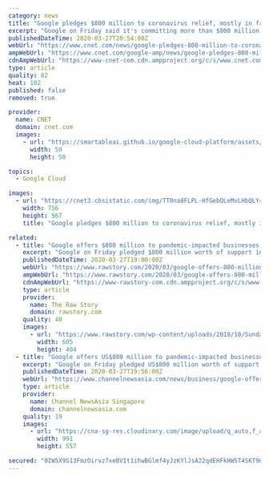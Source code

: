 ```yaml
---
category: news
title: "Google pledges $800 million to coronavirus relief, mostly in free ads"
excerpt: "Google on Friday said it's committing more than $800 million to help small businesses and crisis responders dealing with the coronavirus pandemic. The aid will come in cash and ad"
publishedDateTime: 2020-03-27T20:54:00Z
webUrl: "https://www.cnet.com/news/google-pledges-800-million-to-coronavirus-relief-mostly-in-free-ads/"
ampWebUrl: "https://www.cnet.com/google-amp/news/google-pledges-800-million-to-coronavirus-relief-mostly-in-free-ads/"
cdnAmpWebUrl: "https://www-cnet-com.cdn.ampproject.org/c/s/www.cnet.com/google-amp/news/google-pledges-800-million-to-coronavirus-relief-mostly-in-free-ads/"
type: article
quality: 82
heat: 102
published: false
removed: true

provider:
  name: CNET
  domain: cnet.com
  images:
    - url: "https://smartableai.github.io/google-cloud-platform/assets/images/organizations/cnet.com-50x50.jpg"
      width: 50
      height: 50

topics:
  - Google Cloud

images:
  - url: "https://cnet3.cbsistatic.com/img/TT0na8FLPL-HfGebQLeMvLHbQLY=/756x567/2019/12/03/dbd590cc-4366-4144-a49c-3486786ab6e6/sundar-pichai-google-event-100416-0031.jpg"
    width: 756
    height: 567
    title: "Google pledges $800 million to coronavirus relief, mostly in free ads"

related:
  - title: "Google offers $800 million to pandemic-impacted businesses, health agencies"
    excerpt: "Google on Friday pledged $800 million worth of support in response to the coronavirus pandemic for health organizations, researchers and businesses impacted by the crisis. The aid will come in the form of cash, ad credits, and cloud services from the California-based internet colossus, according to chief executive Sundar Pichai. Google will ..."
    publishedDateTime: 2020-03-27T19:00:00Z
    webUrl: "https://www.rawstory.com/2020/03/google-offers-800-million-to-pandemic-impacted-businesses-health-agencies/"
    ampWebUrl: "https://www.rawstory.com/2020/03/google-offers-800-million-to-pandemic-impacted-businesses-health-agencies/amp/"
    cdnAmpWebUrl: "https://www-rawstory-com.cdn.ampproject.org/c/s/www.rawstory.com/2020/03/google-offers-800-million-to-pandemic-impacted-businesses-health-agencies/amp/"
    type: article
    provider:
      name: The Raw Story
      domain: rawstory.com
    quality: 40
    images:
      - url: "https://www.rawstory.com/wp-content/uploads/2018/10/Sundar-Pichai-chief-executive-officer-of-Google.jpg"
        width: 605
        height: 404
  - title: "Google offers US$800 million to pandemic-impacted businesses, health agencies"
    excerpt: "Google on Friday pledged US$800 million worth of support in response to the coronavirus pandemic for health organizations, researchers and"
    publishedDateTime: 2020-03-27T19:56:00Z
    webUrl: "https://www.channelnewsasia.com/news/business/google-offers-us-800-million-to-pandemic-impacted-businesses-12584922"
    type: article
    provider:
      name: Channel NewsAsia Singapore
      domain: channelnewsasia.com
    quality: 19
    images:
      - url: "https://cna-sg-res.cloudinary.com/image/upload/q_auto,f_auto/image/12584920/16x9/991/557/422a4d1c2e9512048809253da838eaf1/mC/sundar-pichai-ceo-of-google-and-its-parent-firm-alphabet-announced-the-tech-firm-is-offering-800-million-in-cash-and-credits-to-blunt-the-impact-of-the-coronavirus-epidemic-1585333886888-4.jpg"
        width: 991
        height: 557

secured: "0IW5X9S13FmzOirvz7xeBVIt1ihwBGlmf4yJzKYlJsA22qdEHFkHWST4SKT9GmrPSa42CrFxWKc+2ZcZdfns7/fyKB9i4fbRQ5Yxot3+O5kmxjkFf00WwPQX9wTfXYzPJ7UDjxzO6uoJtZ6owCuCy3zl8i8uHnOGhh0fd7vs+IJIPFKnvgprtEruiM1a/5OZfGWnGmnxXI6AzBsgoCWJvsjQnrZsK8j75WomAMV6GO9uiEEZOhZmUrQYfcnMbFnjYS/QRqoHOBy2SF8ISEnIBFUELRsDc0MBfkp/myV//nKCbqoIACh1Ow8nc4fMqgul;s6orF+tHqsrhIzJNxLX/Wg=="
---
```


